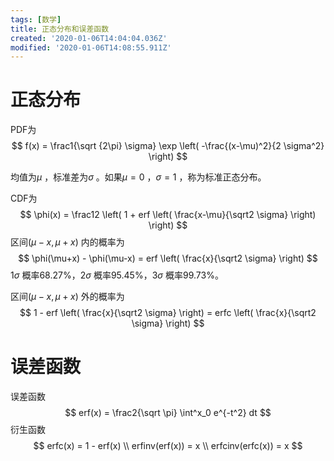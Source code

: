 ```yaml
---
tags: [数学]
title: 正态分布和误差函数
created: '2020-01-06T14:04:04.036Z'
modified: '2020-01-06T14:08:55.911Z'
---
```


# 正态分布

PDF为
$$
f(x) = \frac1{\sqrt {2\pi} \sigma} \exp \left( -\frac{(x-\mu)^2}{2 \sigma^2} \right)
$$

均值为$\mu$ ，标准差为$\sigma$ 。如果$\mu=0$ ，$\sigma=1$ ，称为标准正态分布。

CDF为
$$
\phi(x) = \frac12 \left( 1 + erf \left( \frac{x-\mu}{\sqrt2 \sigma} \right) \right)
$$
区间$(\mu-x, \mu+x)$ 内的概率为
$$
\phi(\mu+x) - \phi(\mu-x) = erf \left( \frac{x}{\sqrt2 \sigma} \right)
$$
$1\sigma$ 概率68.27%，$2\sigma$ 概率95.45%，$3\sigma$ 概率99.73%。

区间$(\mu-x, \mu+x)$ 外的概率为
$$
1 - erf \left( \frac{x}{\sqrt2 \sigma} \right) = erfc \left( \frac{x}{\sqrt2 \sigma} \right)
$$

# 误差函数

误差函数
$$
erf(x) = \frac2{\sqrt \pi} \int^x_0 e^{-t^2} dt
$$
衍生函数
$$
erfc(x) = 1 - erf(x) \\
erfinv(erf(x)) = x \\
erfcinv(erfc(x)) = x
$$

